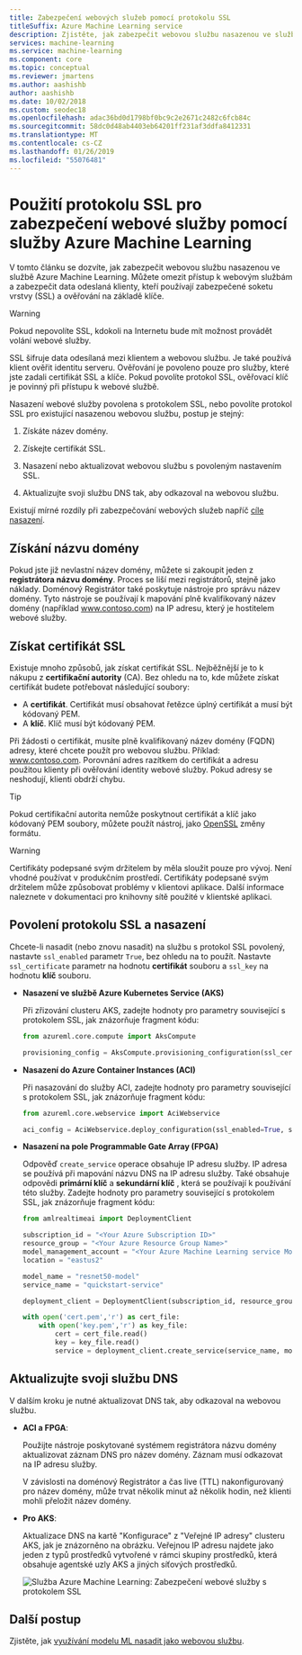 ```yaml
---
title: Zabezpečení webových služeb pomocí protokolu SSL
titleSuffix: Azure Machine Learning service
description: Zjistěte, jak zabezpečit webovou službu nasazenou ve službě Azure Machine Learning. Můžete omezit přístup k webovým službám a zabezpečit data odeslaná klienty, kteří používají zabezpečené soketu vrstvy (SSL) a ověřování na základě klíče.
services: machine-learning
ms.service: machine-learning
ms.component: core
ms.topic: conceptual
ms.reviewer: jmartens
ms.author: aashishb
author: aashishb
ms.date: 10/02/2018
ms.custom: seodec18
ms.openlocfilehash: adac36bd0d1798bf0bc9c2e2671c2482c6fcb84c
ms.sourcegitcommit: 58dc0d48ab4403eb64201ff231af3ddfa8412331
ms.translationtype: MT
ms.contentlocale: cs-CZ
ms.lasthandoff: 01/26/2019
ms.locfileid: "55076481"
---
```

# <a name="use-ssl-to-secure-web-services-with-azure-machine-learning-service"></a>Použití protokolu SSL pro zabezpečení webové služby pomocí služby Azure Machine Learning

V tomto článku se dozvíte, jak zabezpečit webovou službu nasazenou ve službě Azure Machine Learning. Můžete omezit přístup k webovým službám a zabezpečit data odeslaná klienty, kteří používají zabezpečené soketu vrstvy (SSL) a ověřování na základě klíče.

> [!Warning]
> Pokud nepovolíte SSL, kdokoli na Internetu bude mít možnost provádět volání webové služby.

SSL šifruje data odesílaná mezi klientem a webovou službu. Je také používá klient ověřit identitu serveru. Ověřování je povoleno pouze pro služby, které jste zadali certifikát SSL a klíče.  Pokud povolíte protokol SSL, ověřovací klíč je povinný při přístupu k webové službě.

Nasazení webové služby povolena s protokolem SSL, nebo povolíte protokol SSL pro existující nasazenou webovou službu, postup je stejný:

1. Získáte název domény.

2. Získejte certifikát SSL.

3. Nasazení nebo aktualizovat webovou službu s povoleným nastavením SSL.

4. Aktualizujte svoji službu DNS tak, aby odkazoval na webovou službu.

Existují mírné rozdíly při zabezpečování webových služeb napříč [cíle nasazení](how-to-deploy-and-where.md).

## <a name="get-a-domain-name"></a>Získání názvu domény

Pokud jste již nevlastní název domény, můžete si zakoupit jeden z __registrátora názvu domény__. Proces se liší mezi registrátorů, stejně jako náklady. Doménový Registrátor také poskytuje nástroje pro správu název domény. Tyto nástroje se používají k mapování plně kvalifikovaný název domény (například www.contoso.com) na IP adresu, který je hostitelem webové služby.

## <a name="get-an-ssl-certificate"></a>Získat certifikát SSL

Existuje mnoho způsobů, jak získat certifikát SSL. Nejběžnější je to k nákupu z __certifikační autority__ (CA). Bez ohledu na to, kde můžete získat certifikát budete potřebovat následující soubory:

* A __certifikát__. Certifikát musí obsahovat řetězce úplný certifikát a musí být kódovaný PEM.
* A __klíč__. Klíč musí být kódovaný PEM.

Při žádosti o certifikát, musíte plně kvalifikovaný název domény (FQDN) adresy, které chcete použít pro webovou službu. Příklad: www.contoso.com. Porovnání adres razítkem do certifikát a adresu použitou klienty při ověřování identity webové služby. Pokud adresy se neshodují, klienti obdrží chybu.

> [!TIP]
> Pokud certifikační autorita nemůže poskytnout certifikát a klíč jako kódovaný PEM soubory, můžete použít nástroj, jako [OpenSSL](https://www.openssl.org/) změny formátu.

> [!WARNING]
> Certifikáty podepsané svým držitelem by měla sloužit pouze pro vývoj. Není vhodné používat v produkčním prostředí. Certifikáty podepsané svým držitelem může způsobovat problémy v klientovi aplikace. Další informace naleznete v dokumentaci pro knihovny sítě použité v klientské aplikaci.

## <a name="enable-ssl-and-deploy"></a>Povolení protokolu SSL a nasazení

Chcete-li nasadit (nebo znovu nasadit) na službu s protokol SSL povolený, nastavte `ssl_enabled` parametr `True`, bez ohledu na to použít. Nastavte `ssl_certificate` parametr na hodnotu __certifikát__ souboru a `ssl_key` na hodnotu __klíč__ souboru.

+ **Nasazení ve službě Azure Kubernetes Service (AKS)**

  Při zřizování clusteru AKS, zadejte hodnoty pro parametry související s protokolem SSL, jak znázorňuje fragment kódu:

    ```python
    from azureml.core.compute import AksCompute

    provisioning_config = AksCompute.provisioning_configuration(ssl_cert_pem_file="cert.pem", ssl_key_pem_file="key.pem", ssl_cname="www.contoso.com")
    ```

+ **Nasazení do Azure Container Instances (ACI)**

  Při nasazování do služby ACI, zadejte hodnoty pro parametry související s protokolem SSL, jak znázorňuje fragment kódu:

    ```python
    from azureml.core.webservice import AciWebservice

    aci_config = AciWebservice.deploy_configuration(ssl_enabled=True, ssl_cert_pem_file="cert.pem", ssl_key_pem_file="key.pem", ssl_cname="www.contoso.com")
    ```

+ **Nasazení na pole Programmable Gate Array (FPGA)**

  Odpověď `create_service` operace obsahuje IP adresu služby. IP adresa se používá při mapování názvu DNS na IP adresu služby. Také obsahuje odpovědi __primární klíč__ a __sekundární klíč__ , která se používají k používání této služby. Zadejte hodnoty pro parametry související s protokolem SSL, jak znázorňuje fragment kódu:

    ```python
    from amlrealtimeai import DeploymentClient

    subscription_id = "<Your Azure Subscription ID>"
    resource_group = "<Your Azure Resource Group Name>"
    model_management_account = "<Your Azure Machine Learning service Model Management Account Name>"
    location = "eastus2"

    model_name = "resnet50-model"
    service_name = "quickstart-service"

    deployment_client = DeploymentClient(subscription_id, resource_group, model_management_account, location)

    with open('cert.pem','r') as cert_file:
        with open('key.pem','r') as key_file:
            cert = cert_file.read()
            key = key_file.read()
            service = deployment_client.create_service(service_name, model_id, ssl_enabled=True, ssl_certificate=cert, ssl_key=key)
    ```

## <a name="update-your-dns"></a>Aktualizujte svoji službu DNS

V dalším kroku je nutné aktualizovat DNS tak, aby odkazoval na webovou službu.

+ **ACI a FPGA**:

  Použijte nástroje poskytované systémem registrátora názvu domény aktualizovat záznam DNS pro název domény. Záznam musí odkazovat na IP adresu služby.

  V závislosti na doménový Registrátor a čas live (TTL) nakonfigurovaný pro název domény, může trvat několik minut až několik hodin, než klienti mohli přeložit název domény.

+ **Pro AKS**:

  Aktualizace DNS na kartě "Konfigurace" z "Veřejné IP adresy" clusteru AKS, jak je znázorněno na obrázku. Veřejnou IP adresu najdete jako jeden z typů prostředků vytvořené v rámci skupiny prostředků, která obsahuje agentské uzly AKS a jiných síťových prostředků.

  ![Služba Azure Machine Learning: Zabezpečení webové služby s protokolem SSL](./media/how-to-secure-web-service/aks-public-ip-address.png)

## <a name="next-steps"></a>Další postup

Zjistěte, jak [využívání modelu ML nasadit jako webovou službu](how-to-consume-web-service.md).
